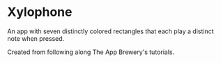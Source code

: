 #  Xylophone

An app with seven distinctly colored rectangles that each play a distinct note when pressed.

Created from following along The App Brewery's tutorials.

